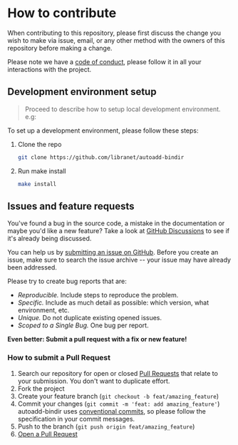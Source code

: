 # How to contribute

When contributing to this repository, please first discuss the change you wish to make via issue, email,
or any other method with the owners of this repository before making a change.

Please note we have a [code of conduct](code-of-conduct.md), please follow it in all your interactions with the project.

## Development environment setup

> Proceed to describe how to setup local development environment.
> e.g:

To set up a development environment, please follow these steps:

1. Clone the repo

   ```sh
   git clone https://github.com/libranet/autoadd-bindir
   ```

2. Run make install

   ```sh
   make install
   ```

## Issues and feature requests

You've found a bug in the source code, a mistake in the documentation or maybe you'd like a new feature?
Take a look at [GitHub Discussions](https://github.com/libranet/autoadd-bindir/discussions) to see if it's already being discussed.

You can help us by [submitting an issue on GitHub](https://github.com/libranet/autoadd-bindir/issues).
Before you create an issue, make sure to search the issue archive -- your issue may have already been addressed.

Please try to create bug reports that are:

- _Reproducible._ Include steps to reproduce the problem.
- _Specific._ Include as much detail as possible: which version, what environment, etc.
- _Unique._ Do not duplicate existing opened issues.
- _Scoped to a Single Bug._ One bug per report.

**Even better: Submit a pull request with a fix or new feature!**

### How to submit a Pull Request

1. Search our repository for open or closed
   [Pull Requests](https://github.com/libranet/autoadd-bindir/pulls)
   that relate to your submission. You don't want to duplicate effort.
2. Fork the project
3. Create your feature branch (`git checkout -b feat/amazing_feature`)
4. Commit your changes (`git commit -m 'feat: add amazing_feature'`)
   autoadd-bindir uses [conventional commits](https://www.conventionalcommits.org), so please follow the specification in your commit messages.
5. Push to the branch (`git push origin feat/amazing_feature`)
6. [Open a Pull Request](https://github.com/libranet/autoadd-bindir/compare?expand=1)


